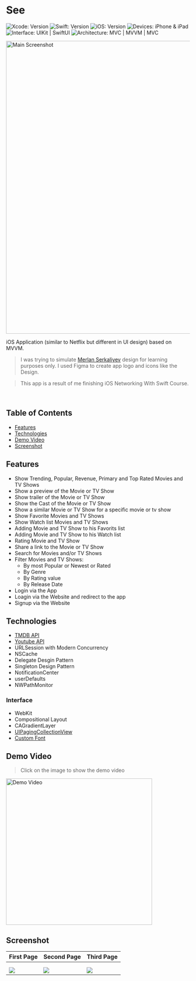 # See

<!-- Project Settings -->
![Xcode: Version](https://img.shields.io/badge/Xcode-13-lightgray?logo=Xcode)
![Swift: Version](https://img.shields.io/badge/Swift-5.5-lightgray?logo=Swift)
![iOS: Version](https://img.shields.io/badge/iOS-15.0+-lightgray) 
![Devices: iPhone & iPad](https://img.shields.io/badge/Devices-iPhone%20&%20iPad-lightgray)
![Interface: UIKit | SwiftUI](https://img.shields.io/badge/Interface-UIKit-lightgray)
![Architecture: MVC | MVVM | MVC](https://img.shields.io/badge/Architecture-MVVM-lightgray)



<!-- Main Screenshot -->
<img 
    src="https://img.youtube.com/vi/btNdq8hYc9o/0.jpg" 
    alt="Main Screenshot" 
    width=800
/>


<!-- Project bref -->
iOS Application (similar to Netflix but different in UI design) based on MVVM.

> I was trying to simulate [Merlan Serkaliyev](https://www.behance.net/gallery/152224209/See-Online-Cinema-App?tracking_source=search_projects%7Cmovie+app) design for learning purposes only. I used Figma to create app logo and icons like the Design.

> This app is a result of me finishing iOS Networking With Swift Course.


<br>

<!-- ____________________________________________________________________________ -->
## Table of Contents
 - [Features](#features)
 - [Technologies](#technologies)
 - [Demo Video](#demo-video)
 - [Screenshot](#screenshot)



<!-- ____________________________________________________________________________ -->
## Features
- Show Trending, Popular, Revenue, Primary and Top Rated Movies and TV Shows
- Show a preview of the Movie or TV Show
- Show trailer of the Movie or TV Show
- Show the Cast of the Movie or TV Show
- Show a similar Movie or TV Show for a specific movie or tv show
- Show Favorite Movies and TV Shows
- Show Watch list Movies and TV Shows
- Adding Movie and TV Show to his Favorits list
- Adding Movie and TV Show to his Watch list
- Rating Movie and TV Show
- Share a link to the Movie or TV Show
- Search for Movies and/or TV Shows
- Filter Movies and TV Shows:
    - By most Popular or Newest or Rated
    - By Genre
    - By Rating value
    - By Release Date
- Login via the App
- Loagin via the Website and redirect to the app
- Signup via the Website


<!-- ____________________________________________________________________________ -->
## Technologies
- [TMDB API](https://www.themoviedb.org/)
- [Youtube API](https://developers.google.com/youtube/v3)
- URLSession with Modern Concurrency
- NSCache
- Delegate Desgin Pattern
- Singleton Design Pattern
- NotificationCenter
- userDefaults
- NWPathMonitor

### Interface
- WebKit
- Compositional Layout
- CAGradientLayer
- [UIPagingCollectionView](https://github.com/Mohamed-Khaterr/UIPagingCollectionView)
- [Custom Font](https://fonts.google.com/specimen/Inter?query=inter)



<!-- ____________________________________________________________________________ -->
## Demo Video

> Click on the image to show the demo video

<!-- Video Link -->
<a href="https://www.youtube.com/watch?v=btNdq8hYc9o">
    <!-- Video Image -->
    <img 
        src="https://img.youtube.com/vi/btNdq8hYc9o/0.jpg" 
        alt="Demo Video" 
        height="400"
    />
</a>



<!-- ____________________________________________________________________________ -->
## Screenshot

First Page | Second Page | Third Page
---------- | ----------- | ----------
![]() | ![]() | ![]()
![]() | ![]() | ![]()
![](https://techcrunch.com/wp-content/uploads/2020/07/iOS-14.png) | ![](https://techcrunch.com/wp-content/uploads/2020/07/iOS-14.png) | ![](https://techcrunch.com/wp-content/uploads/2020/07/iOS-14.png)
